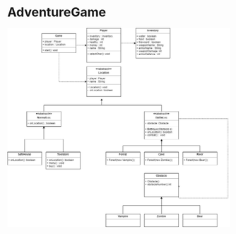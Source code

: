 # AdventureGame

![AdventureGame](https://raw.githubusercontent.com/Kodluyoruz/taskforce/main/java102/advgame-1/figures/class-diagram.jpg)